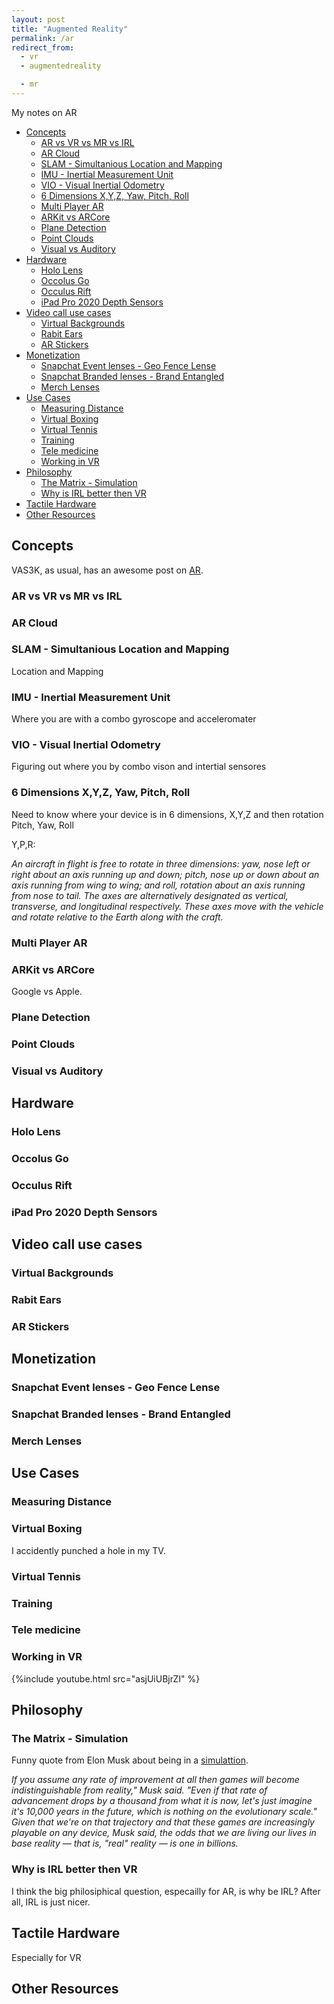 ```yaml
---
layout: post
title: "Augmented Reality"
permalink: /ar
redirect_from:
  - vr
  - augmentedreality

  - mr
---
```


My notes on AR

<!-- prettier-ignore-start -->

<!-- vim-markdown-toc-start -->

- [Concepts](#concepts)
    - [AR vs VR vs MR vs IRL](#ar-vs-vr-vs-mr-vs-irl)
    - [AR Cloud](#ar-cloud)
    - [SLAM - Simultanious Location and Mapping](#slam---simultanious-location-and-mapping)
    - [IMU - Inertial Measurement Unit](#imu---inertial-measurement-unit)
    - [VIO - Visual Inertial Odometry](#vio---visual-inertial-odometry)
    - [6 Dimensions X,Y,Z, Yaw, Pitch, Roll](#6-dimensions-xyz-yaw-pitch-roll)
    - [Multi Player AR](#multi-player-ar)
    - [ARKit vs ARCore](#arkit-vs-arcore)
    - [Plane Detection](#plane-detection)
    - [Point Clouds](#point-clouds)
    - [Visual vs Auditory](#visual-vs-auditory)
- [Hardware](#hardware)
    - [Holo Lens](#holo-lens)
    - [Occolus Go](#occolus-go)
    - [Occulus Rift](#occulus-rift)
    - [iPad Pro 2020 Depth Sensors](#ipad-pro-2020-depth-sensors)
- [Video call use cases](#video-call-use-cases)
    - [Virtual Backgrounds](#virtual-backgrounds)
    - [Rabit Ears](#rabit-ears)
    - [AR Stickers](#ar-stickers)
- [Monetization](#monetization)
    - [Snapchat Event lenses - Geo Fence Lense](#snapchat-event-lenses---geo-fence-lense)
    - [Snapchat Branded lenses - Brand Entangled](#snapchat-branded-lenses---brand-entangled)
    - [Merch Lenses](#merch-lenses)
- [Use Cases](#use-cases)
    - [Measuring Distance](#measuring-distance)
    - [Virtual Boxing](#virtual-boxing)
    - [Virtual Tennis](#virtual-tennis)
    - [Training](#training)
    - [Tele medicine](#tele-medicine)
    - [Working in VR](#working-in-vr)
- [Philosophy](#philosophy)
    - [The Matrix - Simulation](#the-matrix---simulation)
    - [Why is IRL better then VR](#why-is-irl-better-then-vr)
- [Tactile Hardware](#tactile-hardware)
- [Other Resources](#other-resources)

<!-- vim-markdown-toc-end -->
<!-- prettier-ignore-end -->

## Concepts

VAS3K, as usual, has an awesome post on [AR](https://vas3k.com/blog/augmented_reality/).

### AR vs VR vs MR vs IRL

### AR Cloud

### SLAM - Simultanious Location and Mapping

Location and Mapping

### IMU - Inertial Measurement Unit

Where you are with a combo gyroscope and acceleromater

### VIO - Visual Inertial Odometry

Figuring out where you by combo vison and intertial sensores

### 6 Dimensions X,Y,Z, Yaw, Pitch, Roll

Need to know where your device is in 6 dimensions, X,Y,Z and then rotation Pitch, Yaw, Roll

Y,P,R:

_An aircraft in flight is free to rotate in three dimensions: yaw, nose left or right about an axis running up and down; pitch, nose up or down about an axis running from wing to wing; and roll, rotation about an axis running from nose to tail. The axes are alternatively designated as vertical, transverse, and longitudinal respectively. These axes move with the vehicle and rotate relative to the Earth along with the craft._

### Multi Player AR

### ARKit vs ARCore

Google vs Apple.

### Plane Detection

### Point Clouds

### Visual vs Auditory

## Hardware

### Holo Lens

### Occolus Go

### Occulus Rift

### iPad Pro 2020 Depth Sensors

## Video call use cases

### Virtual Backgrounds

### Rabit Ears

### AR Stickers

## Monetization

### Snapchat Event lenses - Geo Fence Lense

### Snapchat Branded lenses - Brand Entangled

### Merch Lenses

## Use Cases

### Measuring Distance

### Virtual Boxing

I accidently punched a hole in my TV.

### Virtual Tennis

### Training

### Tele medicine

### Working in VR

{%include youtube.html src="asjUiUBjrZI" %}

## Philosophy

### The Matrix - Simulation

Funny quote from Elon Musk about being in a [simulattion](https://www.theverge.com/2016/6/2/11837874/elon-musk-says-odds-living-in-simulation).

_If you assume any rate of improvement at all then games will become indistinguishable from reality," Musk said. "Even if that rate of advancement drops by a thousand from what it is now, let's just imagine it's 10,000 years in the future, which is nothing on the evolutionary scale." Given that we're on that trajectory and that these games are increasingly playable on any device, Musk said, the odds that we are living our lives in base reality — that is, "real" reality — is one in billions._

### Why is IRL better then VR

I think the big philosiphical question, especailly for AR, is why be IRL? After all, IRL is just nicer.

## Tactile Hardware

Especially for VR

## Other Resources
